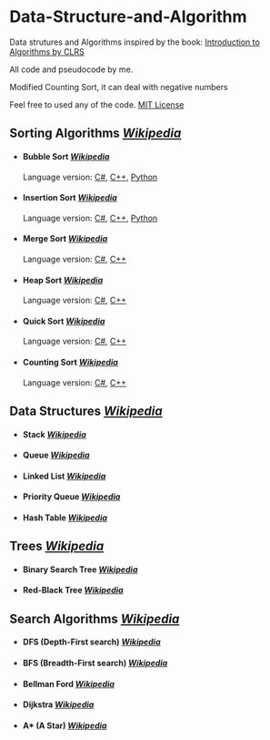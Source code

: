 # Data-Structure-and-Algorithm
Data strutures and Algorithms inspired by the book: [Introduction to Algorithms by CLRS](https://en.wikipedia.org/wiki/Introduction_to_Algorithms)

All code and pseudocode by me.

Modified Counting Sort, it can deal with negative numbers

Feel free to used any of the code. [MIT License](https://github.com/GrisWoldDiablo/Data-Structure-and-Algorithm/blob/master/LICENSE)
## Sorting Algorithms *[Wikipedia](https://en.wikipedia.org/wiki/Sorting_algorithm)*
- #### Bubble Sort *[Wikipedia](https://en.wikipedia.org/wiki/Bubble_sort)*
	 Language version: [C#](https://github.com/GrisWoldDiablo/Data-Structure-and-Algorithm/blob/master/C%20Sharp/Bubble%20Sort/Bubble%20Sort/Program.cs), [C++](https://github.com/GrisWoldDiablo/Data-Structure-and-Algorithm/blob/master/C%20Plus%20Plus/Bubble%20Sort/Bubble%20Sort/Bubble%20Sort.cpp), [Python](https://github.com/GrisWoldDiablo/Data-Structure-and-Algorithm/blob/master/Python/Bubble%20Sort/Bubble%20Sort/Bubble_Sort.py)
- #### Insertion Sort *[Wikipedia](https://en.wikipedia.org/wiki/Insertion_sort)*
	Language version: [C#](https://github.com/GrisWoldDiablo/Data-Structure-and-Algorithm/blob/master/C%20Sharp/Insertion%20Sort/Insertion%20Sort/Program.cs), [C++](https://github.com/GrisWoldDiablo/Data-Structure-and-Algorithm/blob/master/C%20Plus%20Plus/Insertion%20Sort/Insertion%20Sort/Insertion%20Sort.cpp), [Python](https://github.com/GrisWoldDiablo/Data-Structure-and-Algorithm/blob/master/Python/Insertion%20Sort/Insertion%20Sort/Insertion_Sort.py)
- #### Merge Sort *[Wikipedia](https://en.wikipedia.org/wiki/Merge_sort)*
	Language version: [C#](https://github.com/GrisWoldDiablo/Data-Structure-and-Algorithm/blob/master/C%20Sharp/Merge%20Sort/Merge%20Sort/Program.cs), [C++](https://github.com/GrisWoldDiablo/Data-Structure-and-Algorithm/blob/master/C%20Plus%20Plus/Merge%20Sort/Merge%20Sort/Merge%20Sort.cpp)
- #### Heap Sort *[Wikipedia](https://en.wikipedia.org/wiki/Heapsort)*
	Language version: [C#](https://github.com/GrisWoldDiablo/Data-Structure-and-Algorithm/blob/master/C%20Sharp/Heap%20Sort/Heap%20Sort/Program.cs), [C++](https://github.com/GrisWoldDiablo/Data-Structure-and-Algorithm/blob/master/C%20Plus%20Plus/Heap%20Sort/Heap%20Sort/Heap%20Sort.cpp)
- #### Quick Sort *[Wikipedia](https://en.wikipedia.org/wiki/Quicksort)*
	Language version: [C#](https://github.com/GrisWoldDiablo/Data-Structure-and-Algorithm/blob/master/C%20Sharp/Quick%20Sort/Quick%20Sort/Program.cs), [C++](https://github.com/GrisWoldDiablo/Data-Structure-and-Algorithm/blob/master/C%20Plus%20Plus/Quick%20Sort/Quick%20Sort/Quick%20Sort.cpp)
- #### Counting Sort *[Wikipedia](https://en.wikipedia.org/wiki/Counting_sort)*
	Language version: [C#](https://github.com/GrisWoldDiablo/Data-Structure-and-Algorithm/blob/master/C%20Sharp/Counting%20Sort/Counting%20Sort/Program.cs), [C++](https://github.com/GrisWoldDiablo/Data-Structure-and-Algorithm/blob/master/C%20Plus%20Plus/Counting%20Sort/Counting%20Sort/Counting%20Sort.cpp)
## Data Structures *[Wikipedia](https://en.wikipedia.org/wiki/Data_structure)*
- #### Stack *[Wikipedia](https://en.wikipedia.org/wiki/Stack_(abstract_data_type))*
- #### Queue *[Wikipedia](https://en.wikipedia.org/wiki/Queue_(abstract_data_type))*
- #### Linked List *[Wikipedia](https://en.wikipedia.org/wiki/Linked_list)*
- #### Priority Queue *[Wikipedia](https://en.wikipedia.org/wiki/Priority_queue)*
- #### Hash Table *[Wikipedia](https://en.wikipedia.org/wiki/Hash_table)*
## Trees *[Wikipedia](https://en.wikipedia.org/wiki/Tree_(data_structure))*
- #### Binary Search Tree *[Wikipedia](https://en.wikipedia.org/wiki/Binary_search_tree)*
- #### Red-Black Tree *[Wikipedia](https://en.wikipedia.org/wiki/Red%E2%80%93black_tree)*
## Search Algorithms *[Wikipedia](https://en.wikipedia.org/wiki/Search_algorithm)*
- #### DFS (Depth-First search) *[Wikipedia](https://en.wikipedia.org/wiki/Depth-first_search)*
- #### BFS (Breadth-First search) *[Wikipedia](https://en.wikipedia.org/wiki/Breadth-first_search)*
- #### Bellman Ford *[Wikipedia](https://en.wikipedia.org/wiki/Bellman%E2%80%93Ford_algorithm)*
- #### Dijkstra *[Wikipedia](https://en.wikipedia.org/wiki/Dijkstra%27s_algorithm)*
- #### A* (A Star) *[Wikipedia](https://en.wikipedia.org/wiki/A*_search_algorithm)*
